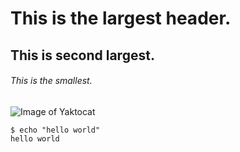 # This is the largest header.
## This is second largest.
###### This is the smallest.

![Image of Yaktocat](https://octodex.github.com/images/yaktocat.png)

```
$ echo "hello world"
hello world
```
